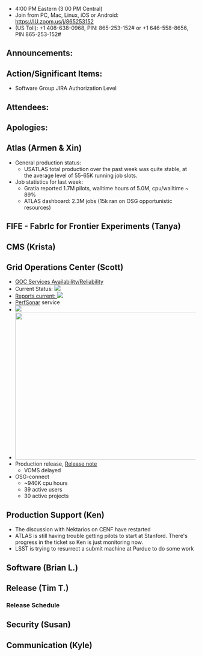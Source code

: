    * 4:00 PM Eastern (3:00 PM Central)
   * Join from PC, Mac, Linux, iOS or Android: https://IU.zoom.us/j/865253152
   * (US Toll): +1 408-638-0968, PIN: 865-253-152# or +1 646-558-8656, PIN 865-253-152#

## Announcements: 

## Action/Significant Items: 
   * Software Group JIRA Authorization Level

## Attendees: 

## Apologies:

## Atlas (Armen & Xin)  

   * General production status:  
      * USATLAS total production over the past week was quite stable, at the average level of 55-65K running job slots.
   * Job statistics for last week:
      * Gratia reported 1.7M pilots, walltime hours of 5.0M, cpu/walltime ~ 89%
      * ATLAS dashboard: 2.3M jobs (15k ran on OSG opportunistic resources)


## FIFE - FabrIc for Frontier Experiments (Tanya)

## CMS (Krista)

## Grid Operations Center (Scott)
   * [GOC Services Availability/Reliability](http://tinyurl.com/pre26vw)
   * Current Status: [<img src="http://monitor.grid.iu.edu/availability/production_status.png">](http://monitor.grid.iu.edu/availability/production.html)
   * <a href="http://reports.grid.iu.edu/reports/">Reports current: <img src="http://steige.grid.iu.edu/steige/status_reports.png"></a>
   * [PerfSonar](http://maddash.aglt2.org/maddash-webui/index.cgi?dashboard=OSG\%20Grid\%20Operations\%20Center\%20Test\%20Mesh\%20Config) service
   * <img src="http://gratiaweb1.grid.iu.edu/gratiastatic/today/osg_wall_hours.png"/>
   * <img src="http://osg-flock.grid.iu.edu/monitoring/condor/condor_7day.png" width='630' height='390'  /><br>
   * Production release, [Release note](http://osggoc.blogspot.com/2017/02/goc-service-update-tuesday-february_21.html)
      * VOMS delayed
   * OSG-connect
      * ~940K cpu hours 
      * 39 active users
      * 30 active projects

## Production Support (Ken)
   * The discussion with Nektarios on CENF have restarted
   * ATLAS is still having trouble getting pilots to start at Stanford. There's progress in the ticket so Ken is just monitoring now.
   * LSST is trying to resurrect a submit machine at Purdue to do some work

## Software (Brian L.)


## Release (Tim T.)
### Release Schedule

## Security (Susan)

## Communication (Kyle)
